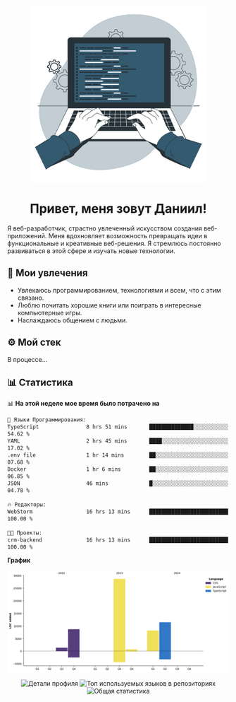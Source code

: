 <div align="center">
  <img width="400" src="assets/main_pic.webp" alt="">
  <h1>Привет, меня зовут Даниил!</h1>
</div>

Я веб-разработчик, страстно увлеченный искусством создания веб-приложений. Меня вдохновляет возможность превращать идеи в функциональные и креативные веб-решения. Я стремлюсь постоянно развиваться в этой сфере и изучать новые технологии.

## :game_die: Мои увлечения

* Увлекаюсь программированием, технологиями и всем, что с этим связано.
* Люблю почитать хорошие книги или поиграть в интересные компьютерные игры.
* Наслаждаюсь общением с людьми.

## :gear: Мой стек

В процессе...

## :bar_chart: Статистика

<!--START_SECTION:waka-->
📊 **На этой неделе мое время было потрачено на** 

```text
💬 Языки Программирования: 
TypeScript               8 hrs 51 mins       ██████████████░░░░░░░░░░░   54.62 % 
YAML                     2 hrs 45 mins       ████░░░░░░░░░░░░░░░░░░░░░   17.02 % 
.env file                1 hr 14 mins        ██░░░░░░░░░░░░░░░░░░░░░░░   07.68 % 
Docker                   1 hr 6 mins         ██░░░░░░░░░░░░░░░░░░░░░░░   06.85 % 
JSON                     46 mins             █░░░░░░░░░░░░░░░░░░░░░░░░   04.78 % 

🔥 Редакторы: 
WebStorm                 16 hrs 13 mins      █████████████████████████   100.00 % 

🐱‍💻 Проекты: 
crm-backend              16 hrs 13 mins      █████████████████████████   100.00 % 
```

**График**

![Lines of Code chart](https://raw.githubusercontent.com/daniilgrigorev01/daniilgrigorev01/main/assets/bar_graph.png)


<!--END_SECTION:waka-->

<div align="center">
  <img src="http://github-profile-summary-cards.vercel.app/api/cards/profile-details?username=daniilgrigorev01&theme=github" alt="Детали профиля">
  <img src="http://github-profile-summary-cards.vercel.app/api/cards/repos-per-language?username=daniilgrigorev01&theme=github" alt="Топ используемых языков в репозиториях">
  <img src="http://github-profile-summary-cards.vercel.app/api/cards/stats?username=daniilgrigorev01&theme=github" alt="Общая статистика">
</div>
